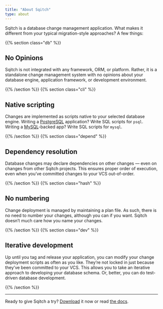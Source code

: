 ```yaml
---
title: "About Sqitch"
type: about
---
```


Sqitch is a database change management application. What makes it different from
your typical migration-style approaches? A few things:

{{% section class="db" %}}

No Opinions
-----------

Sqitch is not integrated with any framework, ORM, or platform. Rather, it is a
standalone change management system with no opinions about your database engine,
application framework, or development environment.

{{% /section %}}
{{% section class="cli" %}}

Native scripting
----------------

Changes are implemented as scripts native to your selected database engine.
Writing a [PostgreSQL] application? Write SQL scripts for `psql`. Writing a
[MySQL]-backed app? Write SQL scripts for `mysql`.

  [PostgreSQL]: https://postgresql.org/
    "PostgreSQL: The World's Most Advanced Open Source Relational Database"
  [MySQL]: https://mysql.com/
    "MySQL: The world's most popular open source database"

{{% /section %}}
{{% section class="depend" %}}

Dependency resolution
---------------------

Database changes may declare dependencies on other changes — even on changes
from other Sqitch projects. This ensures proper order of execution, even when
you’ve committed changes to your VCS out-of-order.

{{% /section %}}
{{% section class="hash" %}}

No numbering
------------

Change deployment is managed by maintaining a plan file. As such, there is no
need to number your changes, although you can if you want. Sqitch doesn’t much
care how you name your changes.

{{% /section %}}
{{% section class="dev" %}}

Iterative development
---------------------

Up until you tag and release your application, you can modify your change
deployment scripts as often as you like. They’re not locked in just because
they’ve been committed to your VCS. This allows you to take an iterative
approach to developing your database schema. Or, better, you can do test-driven
database development.

{{% /section %}}

----

Ready to give Sqitch a try? [Download] it now or read [the docs].

  [Download]: /download/
  [the docs]: /docs/